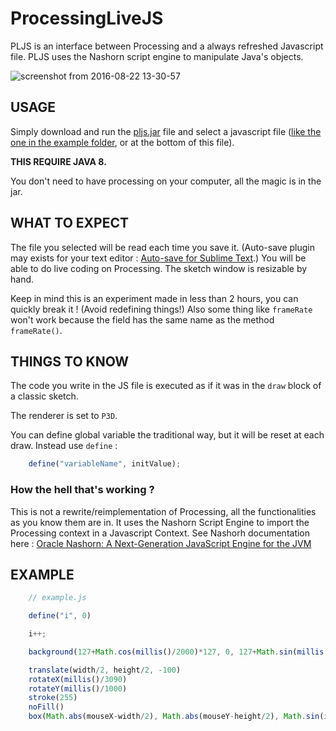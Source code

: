 # ProcessingLiveJS

PLJS is an interface between Processing and a always refreshed Javascript file. PLJS uses the Nashorn script engine to manipulate Java's objects.

![screenshot from 2016-08-22 13-30-57](https://cloud.githubusercontent.com/assets/321345/17853432/b05113ba-686c-11e6-92d0-bea08a830032.png)


## USAGE

Simply download and run the [pljs.jar](https://github.com/procsynth/ProcessingLiveJS/raw/master/dist/pljs.jar) file and select a javascript file ([like the one in the example folder](https://raw.githubusercontent.com/procsynth/ProcessingLiveJS/master/examples/example.js), or at the bottom of this file).

__THIS REQUIRE JAVA 8.__

You don't need to have processing on your computer, all the magic is in the jar.

## WHAT TO EXPECT

The file you selected will be read each time you save it. (Auto-save plugin may exists for your text editor : [Auto-save for Sublime Text](https://packagecontrol.io/packages/auto-save).)
You will be able to do live coding on Processing.
The sketch window is resizable by hand.

Keep in mind this is an experiment made in less than 2 hours, you can quickly break it ! (Avoid redefining things!) Also some thing like `frameRate` won't work because the field has the same name as the method `frameRate()`.

## THINGS TO KNOW

The code you write in the JS file is executed as if it was in the `draw` block of a classic sketch.

The renderer is set to `P3D`.

You can define global variable the traditional way, but it will be reset at each draw. Instead use `define` :

```javascript
	define("variableName", initValue); 
```

### How the hell that's working ?

This is not a rewrite/reimplementation of Processing, all the functionalities as you know them are in. It uses the Nashorn Script Engine to import the Processing context in a Javascript Context. See Nashorh documentation here : [Oracle Nashorn: A Next-Generation JavaScript Engine for the JVM](http://www.oracle.com/technetwork/articles/java/jf14-nashorn-2126515.html)


## EXAMPLE

```javascript
	// example.js

	define("i", 0)

	i++;

	background(127+Math.cos(millis()/2000)*127, 0, 127+Math.sin(millis()/2000)*127)

	translate(width/2, height/2, -100)
	rotateX(millis()/3090)
	rotateY(millis()/1000)
	stroke(255)
	noFill()
	box(Math.abs(mouseX-width/2), Math.abs(mouseY-height/2), Math.sin(i/20)*300)
```
